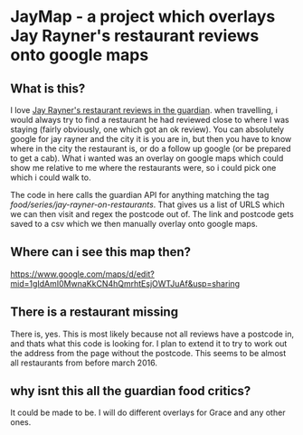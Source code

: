 # JayMap - a project which overlays Jay Rayner's restaurant reviews onto google maps

## What is this?
I love [Jay Rayner's restaurant reviews in the guardian](https://www.theguardian.com/food/series/jay-rayner-on-restaurants). when travelling, i would always try to find a restaurant he had reviewed close to where I was staying (fairly obviously, one which got an ok review). You can absolutely google for jay rayner and the city it is you are in, but then you have to know where in the city the restaurant is, or do a follow up google (or be prepared to get a cab). What i wanted was an overlay on google maps which could show me relative to me where the restaurants were, so i could pick one which i could walk to. 

The code in here calls the guardian API for anything matching the tag *food/series/jay-rayner-on-restaurants*. That gives us a list of URLS which we can then visit and regex the postcode out of. The link and postcode gets saved to a csv which we then manually overlay onto google maps. 

## Where can i see this map then? 
https://www.google.com/maps/d/edit?mid=1gIdAmI0MwnaKkCN4hQmrhtEsjOWTJuAf&usp=sharing

## There is a restaurant missing
There is, yes. This is most likely because not all reviews have a postcode in, and thats what this code is looking for. I plan to extend it to try to work out the address from the page without the postcode. This seems to be almost all restaurants from before march 2016. 

## why isnt this all the guardian food critics?
It could be made to be. I will do different overlays for Grace and any other ones. 